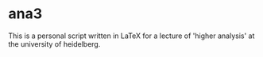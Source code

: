 # ana3
This is a personal script written in LaTeX for a lecture of 'higher analysis' at the university of heidelberg.
